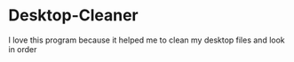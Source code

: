 # Desktop-Cleaner
I love this program because it helped me to clean my desktop files and look in order
